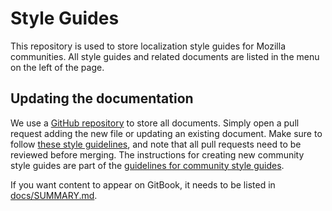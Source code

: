 # Style Guides

This repository is used to store localization style guides for Mozilla communities. All style guides and related documents are listed in the menu on the left of the page.

## Updating the documentation

We use a [GitHub repository](https://github.com/mozilla-l10n/styleguides/) to store all documents. Simply open a pull request adding the new file or updating an existing document. Make sure to follow [these style guidelines](https://github.com/mozilla-l10n/documentation/blob/master/misc/documentation_styleguide.md), and note that all pull requests need to be reviewed before merging. The instructions for creating new community style guides are part of the [guidelines for community style guides](guidelines/README.md).

If you want content to appear on GitBook, it needs to be listed in [docs/SUMMARY.md](https://github.com/mozilla-l10n/styleguides/blob/master/docs/SUMMARY.md).

